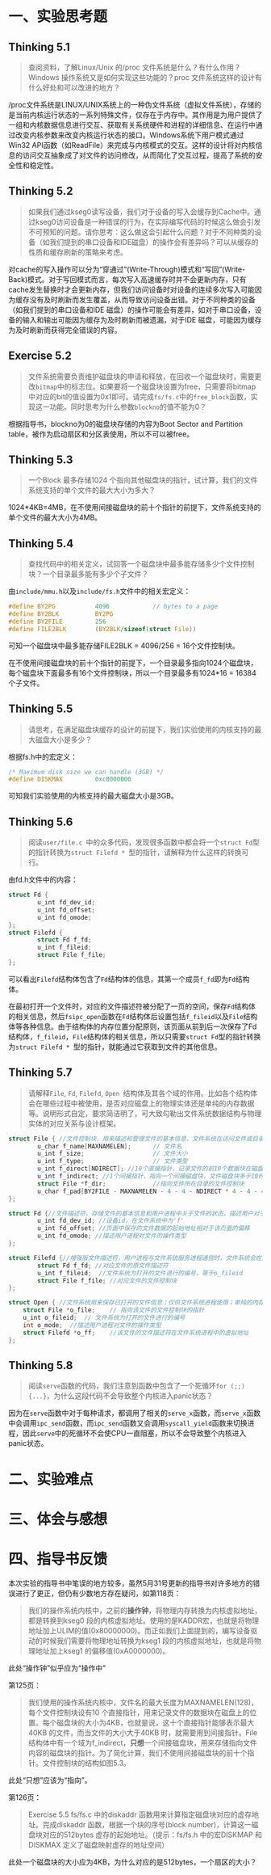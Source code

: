 # 一、实验思考题

## Thinking 5.1

> 查阅资料，了解Linux/Unix 的/proc 文件系统是什么？有什么作用？Windows 操作系统又是如何实现这些功能的？proc 文件系统这样的设计有什么好处和可以改进的地方？

/proc文件系统是LINUX/UNIX系统上的一种伪文件系统（虚拟文件系统），存储的是当前内核运行状态的一系列特殊文件，仅存在于内存中。其作用是为用户提供了一组和内核数据信息进行交互、获取有关系统硬件和进程的详细信息、在运行中通过改变内核参数来改变内核运行状态的接口。Windows系统下用户模式通过Win32 API函数（如ReadFile）来完成与内核模式的交互。这样的设计将对内核信息的访问交互抽象成了对文件的访问修改，从而简化了交互过程，提高了系统的安全性和稳定性。

## Thinking 5.2

> 如果我们通过kseg0读写设备，我们对于设备的写入会缓存到Cache中。通过kseg0访问设备是一种错误的行为，在实际编写代码的时候这么做会引发不可预知的问题。请你思考：这么做这会引起什么问题？对于不同种类的设备（如我们提到的串口设备和IDE磁盘）的操作会有差异吗？可以从缓存的性质和缓存刷新的策略来考虑。

对cache的写入操作可以分为“穿通过”(Write-Through)模式和“写回”(Write-Back)模式。对于写回模式而言，每次写入高速缓存时并不会更新内存，只有cache发生替换时才会更新内存，但我们访问设备时对设备的连续多次写入可能因为缓存没有及时刷新而发生覆盖，从而导致访问设备出错。对于不同种类的设备（如我们提到的串口设备和IDE 磁盘）的操作可能会有差异，如对于串口设备，设备的输入和输出可能因为缓存为及时刷新而被遗漏，对于IDE 磁盘，可能因为缓存为及时刷新而获得完全错误的内容。

## Exercise 5.2

> 文件系统需要负责维护磁盘块的申请和释放，在回收一个磁盘块时，需要更改`bitmap`中的标志位。如果要将一个磁盘块设置为free，只需要将bitmap中对应的bit的值设置为0x1即可。请完成`fs/fs.c`中的`free_block`函数，实现这一功能。同时思考为什么参数`blockno`的值不能为0？

根据指导书，blockno为0的磁盘块存储的内容为Boot Sector and Partition table，被作为启动扇区和分区表使用，所以不可以被free。

## Thinking 5.3

> 一个Block 最多存储1024 个指向其他磁盘块的指针，试计算，我们的文件系统支持的单个文件的最大大小为多大？

1024*4KB=4MB，在不使用间接磁盘块的前十个指针的前提下，文件系统支持的单个文件的最大大小为4MB。

## Thinking 5.4

> 查找代码中的相关定义，试回答一个磁盘块中最多能存储多少个文件控制块？一个目录最多能有多少个子文件？

由`include/mmu.h`以及`include/fs.h`文件中的相关宏定义：

```c
#define BY2PG           4096            // bytes to a page
#define BY2BLK          BY2PG
#define BY2FILE         256
#define FILE2BLK        (BY2BLK/sizeof(struct File))
```

可知一个磁盘块中最多能存储FILE2BLK = 4096/256 = 16个文件控制块。

在不使用间接磁盘块的前十个指针的前提下，一个目录最多指向1024个磁盘块，每个磁盘块下面最多有16个文件控制块，所以一个目录最多有1024*16 = 16384个子文件。

## Thinking 5.5

> 请思考，在满足磁盘块缓存的设计的前提下，我们实验使用的内核支持的最大磁盘大小是多少？

根据fs.h中的宏定义：

```c
/* Maximum disk size we can handle (3GB) */
#define DISKMAX         0xc0000000
```

可知我们实验使用的内核支持的最大磁盘大小是3GB。

## Thinking 5.6

> 阅读`user/file.c `中的众多代码，发现很多函数中都会将一个`struct Fd`型的指针转换为`struct Filefd * `型的指针，请解释为什么这样的转换可行。

由fd.h文件中的内容：

```c
struct Fd {
        u_int fd_dev_id;
        u_int fd_offset;
        u_int fd_omode;
};
struct Filefd {
        struct Fd f_fd;
        u_int f_fileid;
        struct File f_file;
};
```

可以看出`Filefd`结构体包含了`Fd`结构体的信息，其第一个成员`f_fd`即为`Fd`结构体。

在最初打开一个文件时，对应的文件描述符被分配了一页的空间，保存`Fd`结构体的相关信息，然后`fsipc_open`函数在`Fd`结构体后设置包括`f_fileid`以及`File`结构体等各种信息。由于结构体的内存位置分配原则，该页面从前到后一次保存了Fd结构体，`f_fileid`，`File`结构体的相关信息，所以只需要`struct Fd`型的指针转换为`struct Filefd * `型的指针，就能通过它获取到文件的其他信息。

## Thinking 5.7

> 请解释`File`, `Fd`, `Filefd`, `Open `结构体及其各个域的作用。比如各个结构体会在哪些过程中被使用，是否对应磁盘上的物理实体还是单纯的内存数据等。说明形式自定，要求简洁明了，可大致勾勒出文件系统数据结构与物理实体的对应关系与设计框架。

```c
struct File { //文件控制块，用来描述和管理文件的基本信息，文件系统在访问文件或目录时会将其装入到内存并将其作为文件的“指针”使用；对应磁盘上的物理实体；
        u_char f_name[MAXNAMELEN];      // 文件名
        u_int f_size;                   // 文件大小
        u_int f_type;                   // 文件类型
        u_int f_direct[NDIRECT]; //10个直接指针，记录文件的前10个数据块在磁盘上的位置
        u_int f_indirect; //1个间接指针，指向一个间接磁盘块，文件磁盘块多于10时，该磁盘块存储文件的其他数据块在磁盘上的位置
        struct File *f_dir;             //指向文件所在目录的文件控制块
        u_char f_pad[BY2FILE - MAXNAMELEN - 4 - 4 - NDIRECT * 4 - 4 - 4]; //用来占位，使文件控制块的大小正好等于BY2FILE(256)
};

struct Fd {//文件描述符，存储文件的基本信息和用户进程中关于文件的状态，描述用户对于文件操作；打开文件时单独分配一页保存Fd的信息，用户进程在访问文件或目录时会多次用到该结构体；单纯的内存数据；
        u_int fd_dev_id; //设备id，在文件系统中为'f'
        u_int fd_offset; //页面中保存的文件数据的起始地址相对于该页面的偏移
        u_int fd_omode; //描述用户进程对文件的操作类型
};

struct Filefd {//增强版文件描述符，用户进程与文件系统服务进程通信时，文件系统会在原Fd结构体的后面补充f_fileid和f_file，所以用户进程可以将Fd结构体直接强制转换为Filefd结构体使用，用户进程在访问文件或目录时会多次用到该结构体；单纯的内存数据；
        struct Fd f_fd; //对应文件的原文件描述符
        u_int f_fileid;  //文件系统为打开的文件进行的编号，等于o_fileid
        struct File f_file; //对应文件的文件控制块
};

struct Open { //文件系统用来保存已打开的文件信息；仅供文件系统进程使用；单纯的内存数据；
    struct File *o_file;    // 指向该文件的文件控制块的指针
    u_int o_fileid;  // 文件系统为打开的文件进行的编号
    int o_mode;  //描述用户进程对文件的操作类型
    struct Filefd *o_ff;    //该文件的文件描述符在文件系统进程中的虚拟地址
};
```

## Thinking 5.8

> 阅读`serve`函数的代码，我们注意到函数中包含了一个死循环`for (;;) {...}`，为什么这段代码不会导致整个内核进入panic状态？

因为在`serve`函数中对于每种请求，都调用了相关的`serve_x`函数，而`serve_x`函数中会调用`ipc_send`函数，而`ipc_send`函数又会调用`syscall_yield`函数来切换进程，因此`serve`中的死循环不会使CPU一直阻塞，所以不会导致整个内核进入panic状态。

# 二、实验难点

# 三、体会与感想

# 四、指导书反馈

本次实验的指导书中笔误的地方较多，虽然5月31号更新的指导书对许多地方的错误进行了更正，但仍有少数地方存在疑问，如第118页：

> 我们的操作系统内核中，之前的**操作钟**，将物理内存转换为内核虚拟地址，都是转换到kseg0 段的内核虚拟地址。使用的是KADDR宏，也就是将物理地址加上ULIM的值(0x80000000)。而正如我们上面提到的，编写设备驱动的时候我们需要将物理地址转换为kseg1 段的内核虚拟地址，也就是将物理地址加上kseg1 的偏移值(0xA0000000)。

此处“操作钟”似乎应为“操作中”

第125页：

> 我们使用的操作系统内核中，文件名的最大长度为MAXNAMELEN(128)，每个文件控制块设有10 个直接指针，用来记录文件的数据块在磁盘上的位置。每个磁盘块的大小为4KB，也就是说，这十个直接指针能够表示最大40KB 的文件，而当文件的大小大于40KB 时，就需要用到间接指针。File 结构体中有一个域为f_indirect，**只想**一个间接磁盘块，用来存储指向文件内容的磁盘块的指针。为了简化计算，我们不使用间接磁盘块的前十个指针。文件控制块的结构如图5.3。

此处“只想”应该为“指向”。

第126页：

>Exercise 5.5 fs/fs.c 中的diskaddr 函数用来计算指定磁盘块对应的虚存地址。完成diskaddr 函数，根据一个块的序号(block number)，计算这一磁盘块对应的512bytes 虚存的起始地址。（提示：fs/fs.h 中的宏DISKMAP 和DISKMAX 定义了磁盘映射虚存的地址空间）

此处一个磁盘块的大小应为4KB，为什么对应的是512bytes，一个扇区的大小？

